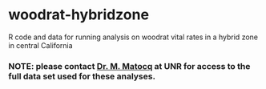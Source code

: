 # woodrat-hybridzone
R code and data for running analysis on woodrat vital rates in a hybrid zone in central California

### NOTE: please contact [Dr. M. Matocq](mmatocq@cabnr.unr.edu) at UNR for access to the full data set used for these analyses.
